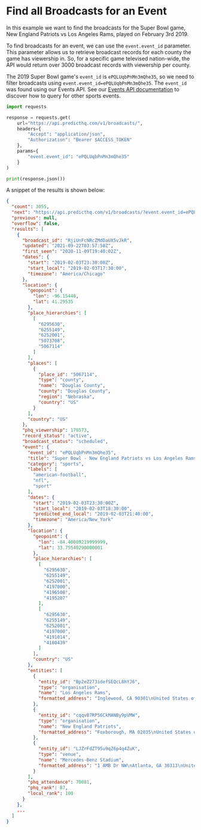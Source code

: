 # Find all Broadcasts for an Event

In this example we want to find the broadcasts for the Super Bowl game, New England Patriots vs Los Angeles Rams, played on February 3rd 2019.

To find broadcasts for an event, we can use the `event.event_id` parameter. This parameter allows us to retrieve broadcast records for each county the game has viewership in. So, for a specific game televised nation-wide, the API would return over 3000 broadcast records with viewership per county.

The 2019 Super Bowl game's `event_id` is `ePQLUqbPnMn3mQhe35`, so we need to filter broadcasts using `event.event_id=ePQLUqbPnMn3mQhe35`. The `event_id` was found using our Events API. See our [Events API documentation](https://docs.predicthq.com/resources/events) to discover how to query for other sports events.

```python
import requests

response = requests.get(
    url="https://api.predicthq.com/v1/broadcasts/",
    headers={
        "Accept": "application/json",
        "Authorization": "Bearer $ACCESS_TOKEN"
    },
    params={
        "event.event_id": "ePQLUqbPnMn3mQhe35"
    }
)

print(response.json())
```

A snippet of the results is shown below:

```json
{
  "count": 3055,
  "next": "https://api.predicthq.com/v1/broadcasts/?event.event_id=ePQLUqbPnMn3mQhe35&offset=10",
  "previous": null,
  "overflow": false,
  "results": [
    {
      "broadcast_id": "RjiUnFcNRcZMdDaUX5vJkR",
      "updated": "2021-09-22T03:57:50Z",
      "first_seen": "2020-11-09T19:40:02Z",
      "dates": {
        "start": "2019-02-03T23:30:00Z",
        "start_local": "2019-02-03T17:30:00",
        "timezone": "America/Chicago"
      },
      "location": {
        "geopoint": {
          "lon": -96.15448,
          "lat": 41.29535
        },
        "place_hierarchies": [
          [
            "6295630",
            "6255149",
            "6252001",
            "5073708",
            "5067114"
          ]
        ],
        "places": [
          {
            "place_id": "5067114",
            "type": "county",
            "name": "Douglas County",
            "county": "Douglas County",
            "region": "Nebraska",
            "country": "US"
          }
        ],
        "country": "US"
      },
      "phq_viewership": 178573,
      "record_status": "active",
      "broadcast_status": "scheduled",
      "event": {
        "event_id": "ePQLUqbPnMn3mQhe35",
        "title": "Super Bowl - New England Patriots vs Los Angeles Rams",
        "category": "sports",
        "labels": [
          "american-football",
          "nfl",
          "sport"
        ],
        "dates": {
          "start": "2019-02-03T23:30:00Z",
          "start_local": "2019-02-03T18:30:00",
          "predicted_end_local": "2019-02-03T21:40:00",
          "timezone": "America/New_York"
        },
        "location": {
          "geopoint": {
            "lon": -84.40089219999999,
            "lat": 33.75540290000001
          },
          "place_hierarchies": [
            [
              "6295630",
              "6255149",
              "6252001",
              "4197000",
              "4196508",
              "4195207"
            ],
            [
              "6295630",
              "6255149",
              "6252001",
              "4197000",
              "4191014",
              "4180439"
            ]
          ],
          "country": "US"
        },
        "entities": [
          {
            "entity_id": "Bp2eZ273idefSEQcL8hYJ6",
            "type": "organisation",
            "name": "Los Angeles Rams",
            "formatted_address": "Inglewood, CA 90301\nUnited States of America"
          },
          {
            "entity_id": "cqqvB7RP56CkMANBy9pVMW",
            "type": "organisation",
            "name": "New England Patriots",
            "formatted_address": "Foxborough, MA 02035\nUnited States of America"
          },
          {
            "entity_id": "LJZrFdZT95u9qZ6p4q4ZuK",
            "type": "venue",
            "name": "Mercedes-Benz Stadium",
            "formatted_address": "1 AMB Dr NW\nAtlanta, GA 30313\nUnited States of America"
          }
        ],
        "phq_attendance": 70081,
        "phq_rank": 87,
        "local_rank": 100
      }
    },
    ...
  ]
}
```
